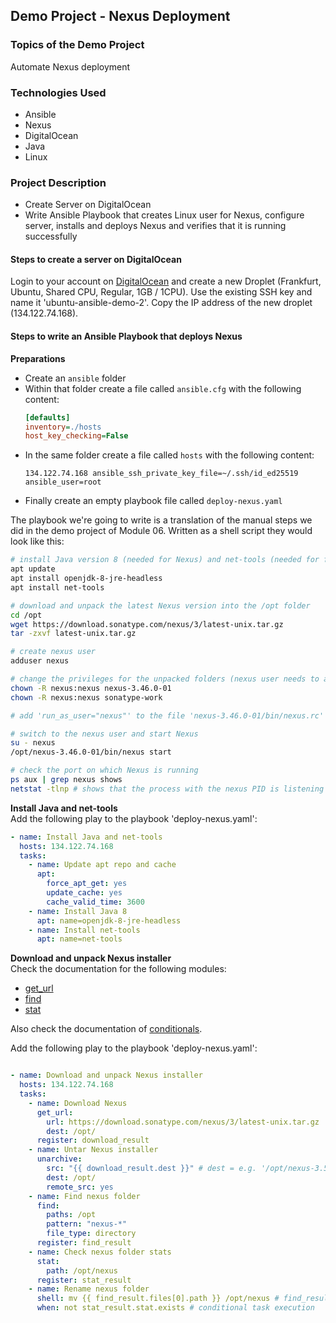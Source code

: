 ## Demo Project - Nexus Deployment

### Topics of the Demo Project
Automate Nexus deployment

### Technologies Used
- Ansible
- Nexus
- DigitalOcean
- Java
- Linux

### Project Description
- Create Server on DigitalOcean
- Write Ansible Playbook that creates Linux user for Nexus, configure server, installs and deploys Nexus and verifies that it is running successfully


#### Steps to create a server on DigitalOcean
Login to your account on [DigitalOcean](https://cloud.digitalocean.com/login) and create a new Droplet (Frankfurt, Ubuntu, Shared CPU, Regular, 1GB / 1CPU). Use the existing SSH key and name it 'ubuntu-ansible-demo-2'. Copy the IP address of the new droplet (134.122.74.168).


#### Steps to write an Ansible Playbook that deploys Nexus

**Preparations**
- Create an `ansible` folder
- Within that folder create a file called `ansible.cfg` with the following content:
  ```cfg
  [defaults]
  inventory=./hosts
  host_key_checking=False
  ```
- In the same folder create a file called `hosts` with the following content:
  ```
  134.122.74.168 ansible_ssh_private_key_file=~/.ssh/id_ed25519 ansible_user=root
  ```
- Finally create an empty playbook file called `deploy-nexus.yaml`

The playbook we're going to write is a translation of the manual steps we did in the demo project of Module 06. Written as a shell script they would look like this:

```sh
# install Java version 8 (needed for Nexus) and net-tools (needed for final verification):
apt update
apt install openjdk-8-jre-headless
apt install net-tools

# download and unpack the latest Nexus version into the /opt folder
cd /opt
wget https://download.sonatype.com/nexus/3/latest-unix.tar.gz
tar -zxvf latest-unix.tar.gz

# create nexus user
adduser nexus

# change the privileges for the unpacked folders (nexus user needs to access both):
chown -R nexus:nexus nexus-3.46.0-01
chown -R nexus:nexus sonatype-work

# add 'run_as_user="nexus"' to the file 'nexus-3.46.0-01/bin/nexus.rc' using vim

# switch to the nexus user and start Nexus
su - nexus
/opt/nexus-3.46.0-01/bin/nexus start

# check the port on which Nexus is running
ps aux | grep nexus shows
netstat -tlnp # shows that the process with the nexus PID is listening on port 8081
```

**Install Java and net-tools**\
Add the following play to the playbook 'deploy-nexus.yaml':
```yaml
- name: Install Java and net-tools
  hosts: 134.122.74.168
  tasks:
    - name: Update apt repo and cache
      apt:
        force_apt_get: yes
        update_cache: yes
        cache_valid_time: 3600
    - name: Install Java 8
      apt: name=openjdk-8-jre-headless
    - name: Install net-tools
      apt: name=net-tools
```

**Download and unpack Nexus installer**\
Check the documentation for the following modules:
- [get_url](https://docs.ansible.com/ansible/latest/collections/ansible/builtin/get_url_module.html)
- [find](https://docs.ansible.com/ansible/latest/collections/ansible/builtin/find_module.html)
- [stat](https://docs.ansible.com/ansible/latest/collections/ansible/builtin/stat_module.html)

Also check the documentation of [conditionals](https://docs.ansible.com/ansible/latest/playbook_guide/playbooks_conditionals.html).

Add the following play to the playbook 'deploy-nexus.yaml':
```yaml

- name: Download and unpack Nexus installer
  hosts: 134.122.74.168
  tasks:
    - name: Download Nexus
      get_url:
        url: https://download.sonatype.com/nexus/3/latest-unix.tar.gz
        dest: /opt/
      register: download_result
    - name: Untar Nexus installer
      unarchive:
        src: "{{ download_result.dest }}" # dest = e.g. '/opt/nexus-3.58.1-02-unix.tar.gz'
        dest: /opt/
        remote_src: yes
    - name: Find nexus folder
      find:
        paths: /opt
        pattern: "nexus-*"
        file_type: directory
      register: find_result
    - name: Check nexus folder stats
      stat:
        path: /opt/nexus
      register: stat_result
    - name: Rename nexus folder
      shell: mv {{ find_result.files[0].path }} /opt/nexus # find_result.files[0].path = e.g. '/opt/nexus-3.58.1-02'
      when: not stat_result.stat.exists # conditional task execution
      
```